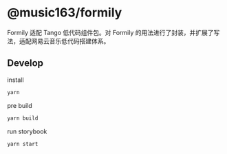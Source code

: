 # @music163/formily

Formily 适配 Tango 低代码组件包。对 Formily 的用法进行了封装，并扩展了写法，适配网易云音乐低代码搭建体系。

## Develop

install

```bash
yarn
```

pre build

```bash
yarn build
```

run storybook

```bash
yarn start
```
